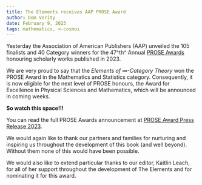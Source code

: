 ```yaml
---
title: The Elements receives AAP PROSE Award
author: Dom Verity
date: February 9, 2023
tags: mathematics, ∞-cosmoi
---
```


Yesterday the Association of American Publishers (AAP) unveiled the 105 finalists and 40 Category winners for the 47^th^ Annual [PROSE Awards](https://proseawards.com) honouring scholarly works published in 2023.

We are very proud to say that the _Elements of ∞-Category Theory_ won the PROSE Award in the Mathematics and Statistics category. Consequently, it is now eligible for the next level of PROSE honours, the Award for Excellence in Physical Sciences and Mathematics, which will be announced in coming weeks.

**So watch this space!!!**

<!--more-->

You can read the full PROSE Awards announcement at [PROSE Award Press Release 2023](https://publishers.org/news/association-of-american-publishers-announces-finalists-and-category-winners-for-2023-prose-awards/).

We would again like to thank our partners and families for nurturing and inspiring us throughout the development of this book (and well beyond). Without them none of this would have been possible.

We would also like to extend particular thanks to our editor, Kaitlin Leach, for all of her support throughout the development of The Elements and for nominating it for this award.
